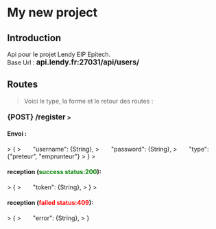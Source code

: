 # My new project

## Introduction

Api pour le projet Lendy EIP Epitech.  
Base Url : <b><span style="font-size:1.2em;">api.lendy.fr:27031/api/users/</span></b>

## Routes

> Voici le type, la forme et le retour des routes : 

<h4><b><span style="font-size:1.2em;">{POST} /register</span></b>  
>  <h4> Envoi : </h4>
> {  
> &nbsp;&nbsp;&nbsp;&nbsp;&nbsp; "username": {String},  
> &nbsp;&nbsp;&nbsp;&nbsp;&nbsp; "password": {String},  
> &nbsp;&nbsp;&nbsp;&nbsp;&nbsp; "type": {"preteur", "emprunteur"}  
> }
>  <h4> reception (<span style="color:green">success status:200</span>): </h4>
> {  
> &nbsp;&nbsp;&nbsp;&nbsp;&nbsp; "token": {String},  
> }
>  <h4> reception (<span style="color:red">failed status:409</span>): </h4>
> {  
> &nbsp;&nbsp;&nbsp;&nbsp;&nbsp; "error": {String},  
> }
